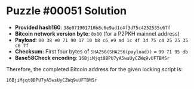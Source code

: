 # Puzzle #00051 Solution

- **Provided hash160**: `38e071901710b8c6e9ad1c4f3d75c4252535c67f`
- **Bitcoin network version byte**: `0x00` (for a P2PKH mainnet address)
- **Payload**: `00 38 e0 71 90 17 10 b8 c6 e9 ad 1c 4f 3d 75 c4 25 25 35 c6 7f`
- **Checksum**: First four bytes of `SHA256(SHA256(payload))` = `99 71 95 db`
- **Base58Check encoding**: `16BjiMjqt8BPU7yA5wsUyCZWq9vUFTBMSr`

Therefore, the completed Bitcoin address for the given locking script is:

```
16BjiMjqt8BPU7yA5wsUyCZWq9vUFTBMSr
```
